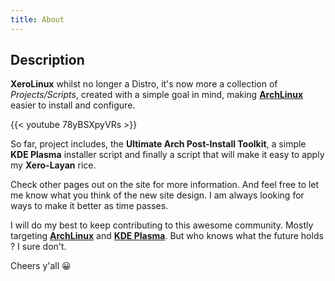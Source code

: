 ```yaml
---
title: About
---
```


## Description

**XeroLinux** whilst no longer a Distro, it's now more a collection of _Projects/Scripts_, created with a simple goal in mind, making [**ArchLinux**](https://archlinux.org) easier to install and configure.

{{< youtube 78yBSXpyVRs >}}<br />

So far, project includes, the **Ultimate Arch Post-Install Toolkit**, a simple **KDE Plasma** installer script and finally a script that will make it easy to apply my **Xero-Layan** rice.

Check other pages out on the site for more information. And feel free to let me know what you think of the new site design. I am always looking for ways to make it better as time passes.

I will do my best to keep contributing to this awesome community. Mostly targeting [**ArchLinux**](https://archlinux.org) and [**KDE Plasma**](https://kde.org). But who knows what the future holds ? I sure don't.

Cheers y'all 😀

